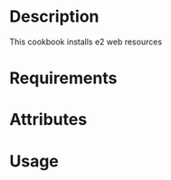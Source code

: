 Description
===========

This cookbook installs e2 web resources

Requirements
============

Attributes
==========

Usage
=====

